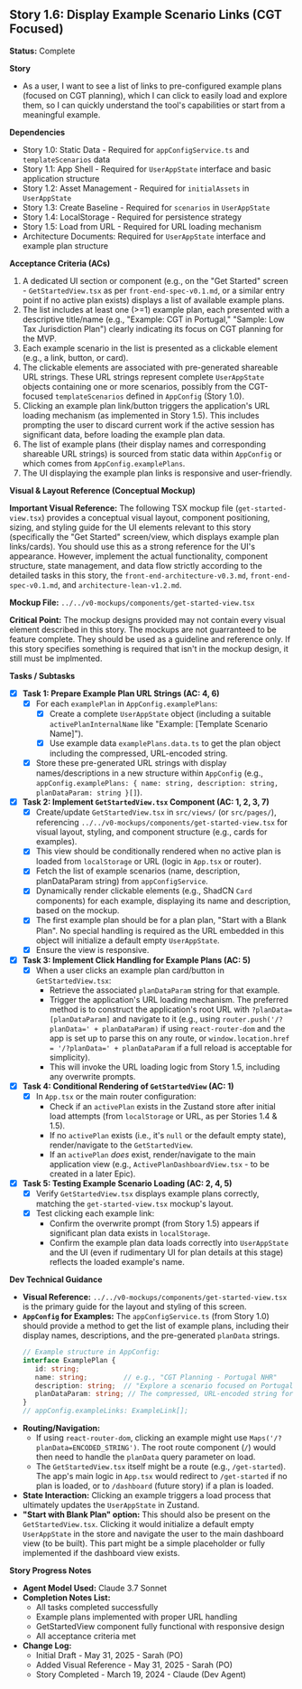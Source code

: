 ## Story 1.6: Display Example Scenario Links (CGT Focused)

**Status:** Complete

**Story**
- As a user, I want to see a list of links to pre-configured example plans (focused on CGT planning), which I can click to easily load and explore them, so I can quickly understand the tool's capabilities or start from a meaningful example.

**Dependencies**
- Story 1.0: Static Data - Required for `appConfigService.ts` and `templateScenarios` data
- Story 1.1: App Shell - Required for `UserAppState` interface and basic application structure
- Story 1.2: Asset Management - Required for `initialAssets` in `UserAppState`
- Story 1.3: Create Baseline - Required for `scenarios` in `UserAppState`
- Story 1.4: LocalStorage - Required for persistence strategy
- Story 1.5: Load from URL - Required for URL loading mechanism
- Architecture Documents: Required for `UserAppState` interface and example plan structure

**Acceptance Criteria (ACs)**
1.  A dedicated UI section or component (e.g., on the "Get Started" screen - `GetStartedView.tsx` as per `front-end-spec-v0.1.md`, or a similar entry point if no active plan exists) displays a list of available example plans.
2.  The list includes at least one (>=1) example plan, each presented with a descriptive title/name (e.g., "Example: CGT in Portugal," "Sample: Low Tax Jurisdiction Plan") clearly indicating its focus on CGT planning for the MVP.
3.  Each example scenario in the list is presented as a clickable element (e.g., a link, button, or card).
4.  The clickable elements are associated with pre-generated shareable URL strings. These URL strings represent complete `UserAppState` objects containing one or more scenarios, possibly from the CGT-focused `templateScenarios` defined in `AppConfig` (Story 1.0).
5.  Clicking an example plan link/button triggers the application's URL loading mechanism (as implemented in Story 1.5). This includes prompting the user to discard current work if the active session has significant data, before loading the example plan data.
6.  The list of example plans (their display names and corresponding shareable URL strings) is sourced from static data within `AppConfig` or which comes from `AppConfig.examplePlans`.
7.  The UI displaying the example plan links is responsive and user-friendly.

**Visual & Layout Reference (Conceptual Mockup)**

**Important Visual Reference:** The following TSX mockup file (`get-started-view.tsx`) provides a conceptual visual layout, component positioning, sizing, and styling guide for the UI elements relevant to this story (specifically the "Get Started" screen/view, which displays example plan links/cards). You should use this as a strong reference for the UI's appearance. However, implement the actual functionality, component structure, state management, and data flow strictly according to the detailed tasks in this story, the `front-end-architecture-v0.3.md`, `front-end-spec-v0.1.md`, and `architecture-lean-v1.2.md`.

**Mockup File:** `../../v0-mockups/components/get-started-view.tsx`

**Critical Point:** The mockup designs provided may not contain every visual element described in this story. The mockups are not guarranteed to be feature complete. They should be used as a guideline and reference only. If this story specifies something is required that isn't in the mockup design, it still must be implmented.

**Tasks / Subtasks**
- [x] **Task 1: Prepare Example Plan URL Strings (AC: 4, 6)**
    - [x] For each `examplePlan` in `AppConfig.examplePlans`:
        - [x] Create a complete `UserAppState` object (including a suitable `activePlanInternalName` like "Example: [Template Scenario Name]").
        - [x] Use example data `examplePlans.data.ts` to get the plan object including the compressed, URL-encoded string.
    - [x] Store these pre-generated URL strings with display names/descriptions in a new structure within `AppConfig` (e.g., `appConfig.examplePlans: { name: string, description: string, planDataParam: string }[]`).
- [x] **Task 2: Implement `GetStartedView.tsx` Component (AC: 1, 2, 3, 7)**
    - [x] Create/update `GetStartedView.tsx` in `src/views/` (or `src/pages/`), referencing `../../v0-mockups/components/get-started-view.tsx` for visual layout, styling, and component structure (e.g., cards for examples).
    - [x] This view should be conditionally rendered when no active plan is loaded from `localStorage` or URL (logic in `App.tsx` or router).
    - [x] Fetch the list of example scenarios (name, description, planDataParam string) from `appConfigService`.
    - [x] Dynamically render clickable elements (e.g., ShadCN `Card` components) for each example, displaying its name and description, based on the mockup.
    - [x] The first example plan should be for a plan plan, "Start with a Blank Plan". No special handling is required as the URL embedded in this object will initialize a default empty `UserAppState`.
    - [x] Ensure the view is responsive.
- [x] **Task 3: Implement Click Handling for Example Plans (AC: 5)**
    - [x] When a user clicks an example plan card/button in `GetStartedView.tsx`:
        - Retrieve the associated `planDataParam` string for that example.
        - Trigger the application's URL loading mechanism. The preferred method is to construct the application's root URL with `?planData=[planDataParam]` and navigate to it (e.g., using `router.push('/?planData=' + planDataParam)` if using `react-router-dom` and the app is set up to parse this on any route, or `window.location.href = '/?planData=' + planDataParam` if a full reload is acceptable for simplicity).
        - This will invoke the URL loading logic from Story 1.5, including any overwrite prompts.
- [x] **Task 4: Conditional Rendering of `GetStartedView` (AC: 1)**
    - [x] In `App.tsx` or the main router configuration:
        - Check if an `activePlan` exists in the Zustand store after initial load attempts (from `localStorage` or URL, as per Stories 1.4 & 1.5).
        - If no `activePlan` exists (i.e., it's `null` or the default empty state), render/navigate to the `GetStartedView`.
        - If an `activePlan` *does* exist, render/navigate to the main application view (e.g., `ActivePlanDashboardView.tsx` - to be created in a later Epic).
- [x] **Task 5: Testing Example Scenario Loading (AC: 2, 4, 5)**
    - [x] Verify `GetStartedView.tsx` displays example plans correctly, matching the `get-started-view.tsx` mockup's layout.
    - [x] Test clicking each example link:
        - Confirm the overwrite prompt (from Story 1.5) appears if significant plan data exists in `localStorage`.
        - Confirm the example plan data loads correctly into `UserAppState` and the UI (even if rudimentary UI for plan details at this stage) reflects the loaded example's name.

**Dev Technical Guidance**
-   **Visual Reference:** `../../v0-mockups/components/get-started-view.tsx` is the primary guide for the layout and styling of this screen.
-   **`AppConfig` for Examples:** The `appConfigService.ts` (from Story 1.0) should provide a method to get the list of example plans, including their display names, descriptions, and the pre-generated `planData` strings.
    ```typescript
    // Example structure in AppConfig:
    interface ExamplePlan {
       id: string;
       name: string;         // e.g., "CGT Planning - Portugal NHR"
       description: string;  // "Explore a scenario focused on Portugal's NHR scheme."
       planDataParam: string; // The compressed, URL-encoded string for this UserAppState
    }
    // appConfig.exampleLinks: ExampleLink[];
    ```
-   **Routing/Navigation:**
    * If using `react-router-dom`, clicking an example might use `Maps('/?planData=ENCODED_STRING')`. The root route component (`/`) would then need to handle the `planData` query parameter on load.
    * The `GetStartedView.tsx` itself might be a route (e.g., `/get-started`). The app's main logic in `App.tsx` would redirect to `/get-started` if no plan is loaded, or to `/dashboard` (future story) if a plan is loaded.
-   **State Interaction:** Clicking an example triggers a load process that ultimately updates the `UserAppState` in Zustand.
-   **"Start with Blank Plan" option:** This should also be present on the `GetStartedView.tsx`. Clicking it would initialize a default empty `UserAppState` in the store and navigate the user to the main dashboard view (to be built). This part might be a simple placeholder or fully implemented if the dashboard view exists.

**Story Progress Notes**
* **Agent Model Used:** Claude 3.7 Sonnet
* **Completion Notes List:**
    * All tasks completed successfully
    * Example plans implemented with proper URL handling
    * GetStartedView component fully functional with responsive design
    * All acceptance criteria met
* **Change Log:**
    * Initial Draft - May 31, 2025 - Sarah (PO)
    * Added Visual Reference - May 31, 2025 - Sarah (PO)
    * Story Completed - March 19, 2024 - Claude (Dev Agent)